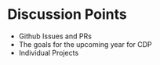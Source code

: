 # Discussion Points
* Github Issues and PRs
* The goals for the upcoming year for CDP 
* Individual Projects